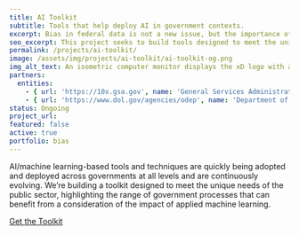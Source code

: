 ```yaml
---
title: AI Toolkit
subtitle: Tools that help deploy AI in government contexts.
excerpt: Bias in federal data is not a new issue, but the importance of addressing it is compounded by the increasing application of machine learning (ML) models. This toolkit is designed to meet the unique needs of the public sector, highlighting the range of government processes that can benefit from a consideration of machine learning ethics.
seo_excerpt: This project seeks to build tools designed to meet the unique needs of the public sector, highlighting the range of government processes that can benefit from a consideration of machine learning ethics.
permalink: /projects/ai-toolkit/
image: /assets/img/projects/ai-toolkit/ai-toolkit-og.png
img_alt_text: An isometric computer monitor displays the xD logo with a keyboard in front of it.
partners:
  entities:
    - { url: 'https://10x.gsa.gov', name: 'General Services Administration - 10x' }
    - { url: 'https://www.dol.gov/agencies/odep', name: 'Department of Labor - Office of Disability Employment Policy' }
status: Ongoing
project_url:
featured: false
active: true
portfolio: bias
---
```

<p>
  AI/machine learning-based tools and techniques are quickly being adopted and deployed across governments at all levels and are continuously evolving. We’re building a toolkit designed to meet the unique needs of the public sector, highlighting the range of government processes that can benefit from a consideration of the impact of applied machine learning.
</p>
<p>
  <a href="https://bias.xd.gov" class="usa-button usa-button-black" target="_blank">Get the Toolkit</a>
</p>
